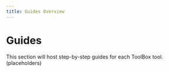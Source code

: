 ```yaml
---
title: Guides Overview
---
```

# Guides
This section will host step-by-step guides for each ToolBox tool. (placeholders)
